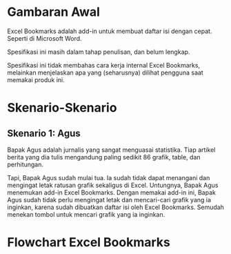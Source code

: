 # Gambaran Awal

Excel Bookmarks adalah add-in untuk membuat daftar isi dengan cepat. Seperti di Microsoft Word.

Spesifikasi ini masih dalam tahap penulisan, dan belum lengkap.

Spesifikasi ini tidak membahas cara kerja internal Excel Bookmarks, melainkan menjelaskan apa yang (seharusnya) dilihat pengguna saat memakai produk ini.

# Skenario-Skenario

## Skenario 1: Agus

Bapak Agus adalah jurnalis yang sangat menguasai statistika. Tiap artikel berita yang dia tulis mengandung paling sedikit 86 grafik, table, dan perhitungan.

Tapi, Bapak Agus sudah mulai tua. Ia sudah tidak dapat menangani dan mengingat letak ratusan grafik sekaligus di Excel. Untungnya, Bapak Agus menemukan add-in Excel Bookmarks. Dengan memakai add-in ini, Bapak Agus sudah tidak perlu mengingat letak dan mencari-cari grafik yang ia inginkan, karena sudah dibuatkan daftar isi oleh Excel Bookmarks. Semudah menekan tombol untuk mencari grafik yang ia inginkan.

# Flowchart Excel Bookmarks
